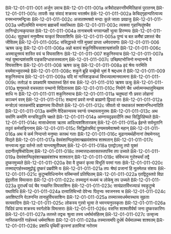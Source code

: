 BR-12-01-011-001  अर्जुन उवाच
BR-12-01-011-001a अत्रैवोदाहरन्तीममितिहासं पुरातनम्
BR-12-01-011-001c तापसैः सह संवादं शक्रस्य भरतर्षभ
BR-12-01-011-002a केचिद्गृहान्परित्यज्य वनमभ्यगमन्द्विजाः
BR-12-01-011-002c अजातश्मश्रवो मन्दाः कुले जाताः प्रवव्रजुः
BR-12-01-011-003a धर्मोऽयमिति मन्वाना ब्रह्मचर्ये व्यवस्थिताः
BR-12-01-011-003c त्यक्त्वा गृहान्पितॄंश्चैव तानिन्द्रोऽन्वकृपायत
BR-12-01-011-004a तानाबभाषे भगवान्पक्षी भूत्वा हिरण्मयः
BR-12-01-011-004c सुदुष्करं मनुष्यैश्च यत्कृतं विघसाशिभिः
BR-12-01-011-005a पुण्यं च बत कर्मैषां प्रशस्तं चैव जीवितम्
BR-12-01-011-005c संसिद्धास्ते गतिं मुख्यां प्राप्ता धर्मपरायणाः
BR-12-01-011-006  ऋषय ऊचुः
BR-12-01-011-006a अहो बतायं शकुनिर्विघसाशान्प्रशंसति
BR-12-01-011-006c अस्मान्नूनमयं शास्ति वयं च विघसाशिनः
BR-12-01-011-007  शकुनिरुवाच
BR-12-01-011-007a नाहं युष्मान्प्रशंसामि पङ्कदिग्धान्रजस्वलान्
BR-12-01-011-007c उच्छिष्टभोजिनो मन्दानन्ये वै विघसाशिनः
BR-12-01-011-008  ऋषय ऊचुः
BR-12-01-011-008a इदं श्रेयः परमिति वयमेवाभ्युपास्महे
BR-12-01-011-008c शकुने ब्रूहि यच्छ्रेयो भृशं वै श्रद्दधाम ते
BR-12-01-011-009  शकुनिरुवाच
BR-12-01-011-009a यदि मां नाभिशङ्कध्वं विभज्यात्मानमात्मना
BR-12-01-011-009c ततोऽहं वः प्रवक्ष्यामि याथातथ्यं हितं वचः
BR-12-01-011-010  ऋषय ऊचुः
BR-12-01-011-010a शृणुमस्ते वचस्तात पन्थानो विदितास्तव
BR-12-01-011-010c नियोगे चैव धर्मात्मन्स्थातुमिच्छाम शाधि नः
BR-12-01-011-011  शकुनिरुवाच
BR-12-01-011-011a चतुष्पदां गौः प्रवरा लोहानां काञ्चनं वरम्
BR-12-01-011-011c शब्दानां प्रवरो मन्त्रो ब्राह्मणो द्विपदां वरः
BR-12-01-011-012a मन्त्रोऽयं जातकर्मादि ब्राह्मणस्य विधीयते
BR-12-01-011-012c जीवतो यो यथाकालं श्मशाननिधनादिति
BR-12-01-011-013a कर्माणि वैदिकान्यस्य स्वर्ग्यः पन्थास्त्वनुत्तमः
BR-12-01-011-013c अथ सर्वाणि कर्माणि मन्त्रसिद्धानि चक्षते
BR-12-01-011-014a आम्नायदृढवादीनि तथा सिद्धिरिहेष्यते
BR-12-01-011-014c मासार्धमासा ऋतव आदित्यशशितारकम्
BR-12-01-011-015a ईहन्ते सर्वभूतानि तदृतं कर्मसङ्गिनाम्
BR-12-01-011-015c सिद्धिक्षेत्रमिदं पुण्यमयमेवाश्रमो महान्
BR-12-01-011-016a अथ ये कर्म निन्दन्तो मनुष्याः कापथं गताः
BR-12-01-011-016c मूढानामर्थहीनानां तेषामेनस्तु विद्यते
BR-12-01-011-017a देववंशान्पितृवंशान्ब्रह्मवंशांश्च शाश्वतान्
BR-12-01-011-017c सन्त्यज्य मूढा वर्तन्ते ततो यान्त्यश्रुतीपथम्
BR-12-01-011-018a एतद्वोऽस्तु तपो युक्तं ददानीत्यृषिचोदितम्
BR-12-01-011-018c तस्मात्तदध्यवसतस्तपस्वि तप उच्यते
BR-12-01-011-019a देववंशान्पितृवंशान्ब्रह्मवंशांश्च शाश्वतान्
BR-12-01-011-019c संविभज्य गुरोश्चर्यां तद्वै दुष्करमुच्यते
BR-12-01-011-020a देवा वै दुष्करं कृत्वा विभूतिं परमां गताः
BR-12-01-011-020c तस्माद्गार्हस्थ्यमुद्वोढुं दुष्करं प्रब्रवीमि वः
BR-12-01-011-021a तपः श्रेष्ठं प्रजानां हि मूलमेतन्न संशयः
BR-12-01-011-021c कुटुम्बविधिनानेन यस्मिन्सर्वं प्रतिष्ठितम्
BR-12-01-011-022a एतद्विदुस्तपो विप्रा द्वंद्वातीता विमत्सराः
BR-12-01-011-022c तस्माद्वनं मध्यमं च लोकेषु तप उच्यते
BR-12-01-011-023a दुराधर्षं पदं चैव गच्छन्ति विघसाशिनः
BR-12-01-011-023c सायंप्रातर्विभज्यान्नं स्वकुटुम्बे यथाविधि
BR-12-01-011-024a दत्त्वातिथिभ्यो देवेभ्यः पितृभ्यः स्वजनस्य च
BR-12-01-011-024c अवशिष्टानि येऽश्नन्ति तानाहुर्विघसाशिनः
BR-12-01-011-025a तस्मात्स्वधर्ममास्थाय सुव्रताः सत्यवादिनः
BR-12-01-011-025c लोकस्य गुरवो भूत्वा ते भवन्त्यनुपस्कृताः
BR-12-01-011-026a त्रिदिवं प्राप्य शक्रस्य स्वर्गलोके विमत्सराः
BR-12-01-011-026c वसन्ति शाश्वतीर्वर्षा जना दुष्करकारिणः
BR-12-01-011-027a ततस्ते तद्वचः श्रुत्वा तस्य धर्मार्थसंहितम्
BR-12-01-011-027c उत्सृज्य नास्तिकगतिं गार्हस्थ्यं धर्ममाश्रिताः
BR-12-01-011-028a तस्मात्त्वमपि दुर्धर्ष धैर्यमालम्ब्य शाश्वतम्
BR-12-01-011-028c प्रशाधि पृथिवीं कृत्स्नां हतामित्रां नरोत्तम

